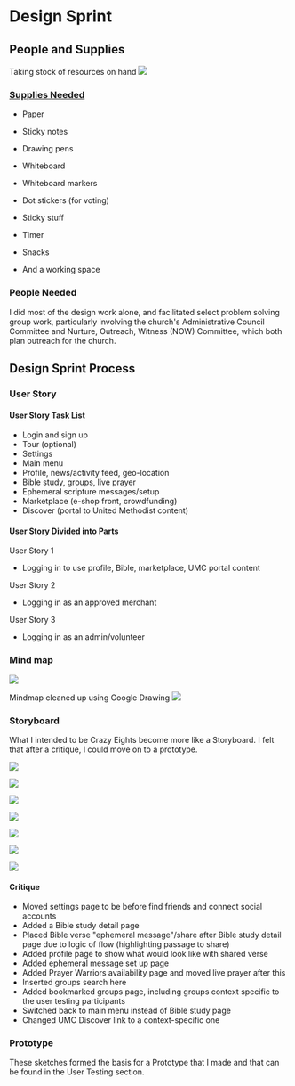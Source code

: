 # Design Sprint

## People and Supplies
Taking stock of resources on hand
![](images/supply-cabinet.jpg)

### [Supplies Needed](http://amzn.com/lm/RS9AYY6BTLDCM)
* Paper
* Sticky notes
* Drawing pens 
* Whiteboard
* Whiteboard markers
* Dot stickers (for voting)
* Sticky stuff
* Timer 
* Snacks 

* And a working space

### People Needed

I did most of the design work alone, and facilitated select problem solving group work, particularly involving the church's Administrative Council Committee and Nurture, Outreach, Witness (NOW) Committee, which both plan outreach for the church. 

## Design Sprint Process

### User Story

#### User Story Task List

* Login and sign up
* Tour (optional)
* Settings
* Main menu
* Profile, news/activity feed, geo-location
* Bible study, groups, live prayer
* Ephemeral scripture messages/setup
* Marketplace (e-shop front, crowdfunding)
* Discover (portal to United Methodist content)

#### User Story Divided into Parts

User Story 1
* Logging in to use profile, Bible, marketplace, UMC portal content

User Story 2
* Logging in as an approved merchant

User Story 3
* Logging in as an admin/volunteer

### Mind map

![](images/mindmap.jpg)

Mindmap cleaned up using Google Drawing
![](images/mindmap-cleaned-up.jpg)

### Storyboard
What I intended to be Crazy Eights become more like a Storyboard. I felt that after a critique, I could move on to a prototype. 

![](images/crazy-eights-1.jpg)

![](images/crazy-eights-2.jpg)

![](images/crazy-eights-3.jpg)

![](images/crazy-eights-4.jpg)

![](images/crazy-eights-5.jpg)

![](images/crazy-eights-6.jpg)

![](images/crazy-eights-7.jpg)

#### Critique
* Moved settings page to be before find friends and connect social accounts
* Added a Bible study detail page
* Placed Bible verse "ephemeral message"/share after Bible study detail page due to logic of flow (highlighting passage to share)
* Added profile page to show what would look like with shared verse
* Added ephemeral message set up page
* Added Prayer Warriors availability page and moved live prayer after this
* Inserted groups search here
* Added bookmarked groups page, including groups context specific to the user testing participants
* Switched back to main menu instead of Bible study page
* Changed UMC Discover link to a context-specific one

### Prototype

These sketches formed the basis for a Prototype that I made and that can be found in the User Testing section. 
